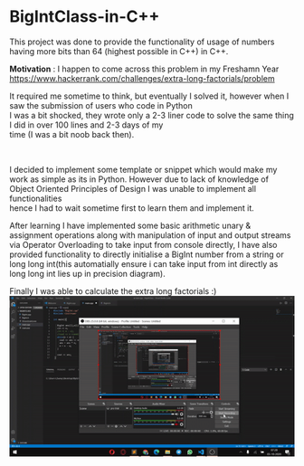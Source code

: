 # BigIntClass-in-C++
This project was done to provide the functionality of usage of numbers having more bits than 64 (highest possible in C++) in C++.

__Motivation__ : I happen to come across this problem in my Freshamn Year \
https://www.hackerrank.com/challenges/extra-long-factorials/problem 

It required me sometime to think, but eventually I solved it, however when I saw the submission of users who code in Python\
I was a bit shocked, they wrote only a 2-3 liner code to solve the same thing I did in over 100 lines and 2-3 days of my\
time (I was a bit noob back then). 

&nbsp;

I decided to implement some template or snippet which would make my work as simple as its in Python.
However due to lack of knowledge of Object Oriented Principles of Design I was unable to implement all functionalities\
hence I had to wait sometime first to learn them and implement it. 

After learning I have implemented some basic arithmetic unary & assignment operations along with manipulation of input and output streams via Operator Overloading to take input from console directly, I have also provided functionality to directly initialise a BigInt number from a string or long long int(this automatially ensure i can take input from int directly as long long int lies up in precision diagram).

Finally I was able to calculate the extra long factorials :)
&nbsp;
![](demo%20gif.gif)
